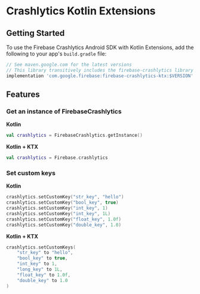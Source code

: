 # Crashlytics Kotlin Extensions

## Getting Started

To use the Firebase Crashlytics Android SDK with Kotlin Extensions, add the following
to your app's `build.gradle` file:

```groovy
// See maven.google.com for the latest versions
// This library transitively includes the firebase-crashlytics library
implementation 'com.google.firebase:firebase-crashlytics-ktx:$VERSION'
```

## Features

### Get an instance of FirebaseCrashlytics

**Kotlin**
```kotlin
val crashlytics = FirebaseCrashlytics.getInstance()
```

**Kotlin + KTX**
```kotlin
val crashlytics = Firebase.crashlytics
```

### Set custom keys

**Kotlin**
```kotlin
crashlytics.setCustomKey("str_key", "hello")
crashlytics.setCustomKey("bool_key", true)
crashlytics.setCustomKey("int_key", 1)
crashlytics.setCustomKey("int_key", 1L)
crashlytics.setCustomKey("float_key", 1.0f)
crashlytics.setCustomKey("double_key", 1.0)
```

**Kotlin + KTX**
```kotlin
crashlytics.setCustomKeys(
    "str_key" to "hello",
    "bool_key" to true,
    "int_key" to 1,
    "long_key" to 1L,
    "float_key" to 1.0f,
    "double_key" to 1.0
)
```